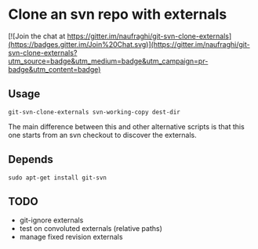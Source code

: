Clone an svn repo with externals
================================

[![Join the chat at https://gitter.im/naufraghi/git-svn-clone-externals](https://badges.gitter.im/Join%20Chat.svg)](https://gitter.im/naufraghi/git-svn-clone-externals?utm_source=badge&utm_medium=badge&utm_campaign=pr-badge&utm_content=badge)

Usage
-----

`git-svn-clone-externals svn-working-copy dest-dir`

The main difference between this and other alternative scripts is that this
one starts from an svn checkout to discover the externals.

Depends
-------

`sudo apt-get install git-svn`


TODO
----

* git-ignore externals
* test on convoluted externals (relative paths)
* manage fixed revision externals
